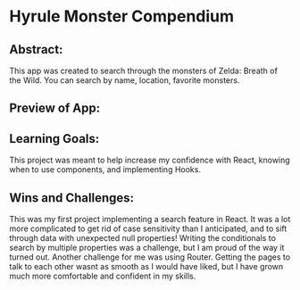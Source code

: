 # Hyrule Monster Compendium

## Abstract:

This app was created to search through the monsters of Zelda: Breath of the Wild. You can search by name, location, favorite monsters.

## Preview of App:


## Learning Goals:

This project was meant to help increase my confidence with React, knowing when to use components, and implementing Hooks.

## Wins and Challenges:

This was my first project implementing a search feature in React. It was a lot more complicated to get rid of case sensitivity than I anticipated, and to sift through data with unexpected null properties! Writing the conditionals to search by multiple properties was a challenge, but I am proud of the way it turned out. Another challenge for me was using Router. Getting the pages to talk to each other wasnt as smooth as I would have liked, but I have grown much more comfortable and confident in my skills.
